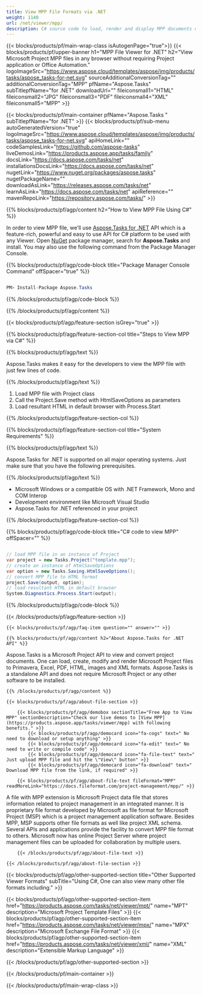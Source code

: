 ```yaml
---
title: View MPP File Formats via .NET 
weight: 1140
url: /net/viewer/mpp/ 
description: C# source code to load, render and display MPP documents on .NET Framework, Mono and COM Interop.
---
```


{{< blocks/products/pf/main-wrap-class isAutogenPage="true">}}
{{< blocks/products/pf/upper-banner h1="MPP File Viewer for .NET" h2="View Microsoft Project MPP files in any browser without requiring Project application or Office Automation." logoImageSrc="https://www.aspose.cloud/templates/aspose/img/products/tasks/aspose_tasks-for-net.svg" sourceAdditionalConversionTag="" additionalConversionTag="MPP" pfName="Aspose.Tasks" subTitlepfName="for .NET" downloadUrl="" fileiconsmall1="HTML" fileiconsmall2="JPG" fileiconsmall3="PDF" fileiconsmall4="XML" fileiconsmall5="MPP" >}}

{{< blocks/products/pf/main-container pfName="Aspose.Tasks " subTitlepfName="for .NET" >}}
{{< blocks/products/pf/sub-menu autoGeneratedVersion="true" logoImageSrc="https://www.aspose.cloud/templates/aspose/img/products/tasks/aspose_tasks-for-net.svg" apiHomeLink="" codeSamplesLink="https://github.com/aspose-tasks" liveDemosLink="https://products.aspose.app/tasks/family" docsLink="https://docs.aspose.com/tasks/net" installationsDocsLink="https://docs.aspose.com/tasks/net" nugetLink="https://www.nuget.org/packages/aspose.tasks" nugetPackageName="" downloadAsLink="https://releases.aspose.com/tasks/net" learnAsLink="https://docs.aspose.com/tasks/net" apiReference="" mavenRepoLink="https://repository.aspose.com/tasks/" >}}

{{% blocks/products/pf/agp/content h2="How to View MPP File Using C#" %}}

 In order to view MPP file, we’ll use
 [Aspose.Tasks for .NET](https://products.aspose.com/tasks/net) 
 API which is a feature-rich, powerful and easy to use API for C# platform to be used with any Viewer. Open
 [NuGet](https://www.nuget.org/packages/aspose.tasks) 
 package manager, search for
 **Aspose.Tasks** 
 and install. You may also use the following command from the Package Manager Console.

{{% blocks/products/pf/agp/code-block title="Package Manager Console Command" offSpacer="true" %}}

```cs

PM> Install-Package Aspose.Tasks

```

{{% /blocks/products/pf/agp/code-block %}}

{{% /blocks/products/pf/agp/content %}}

{{< blocks/products/pf/agp/feature-section isGrey="true" >}}

{{% blocks/products/pf/agp/feature-section-col title="Steps to View MPP via C#" %}}

{{% blocks/products/pf/agp/text %}}

 Aspose.Tasks makes it easy for the developers to view the MPP file with just few lines of code.

{{% /blocks/products/pf/agp/text %}}

1.  Load MPP file with Project class
1.  Call the Project.Save method with HtmlSaveOptions as parameters
1.  Load resultant HTML in default browser with Process.Start

{{% /blocks/products/pf/agp/feature-section-col %}}

{{% blocks/products/pf/agp/feature-section-col title="System Requirements" %}}

{{% blocks/products/pf/agp/text %}}

 Aspose.Tasks for .NET is supported on all major operating systems. Just make sure that you have the following prerequisites.

{{% /blocks/products/pf/agp/text %}}

-  Microsoft Windows or a compatible OS with .NET Framework, Mono and COM Interop
-  Development environment like Microsoft Visual Studio
-  Aspose.Tasks for .NET referenced in your project

{{% /blocks/products/pf/agp/feature-section-col %}}

{{% blocks/products/pf/agp/code-block title="C# code to view MPP" offSpacer="" %}}

```cs

// load MPP file in an instance of Project
var project = new Tasks.Project("template.mpp");
// create an instance of HtmlSaveOptions
var option = new Tasks.Saving.HtmlSaveOptions();
// convert MPP file to HTML format
project.Save(output, option);
// load resultant HTML in default browser
System.Diagnostics.Process.Start(output);

```

{{% /blocks/products/pf/agp/code-block %}}

{{< /blocks/products/pf/agp/feature-section >}}

    {{< blocks/products/pf/agp/faq-item question="" answer="" >}}
 

<!-- aboutfile Starts -->

    {{% blocks/products/pf/agp/content h2="About Aspose.Tasks for .NET API" %}}

 Aspose.Tasks is a Microsoft Project API to view and convert project documents. One can load, create, modify and render Microsoft Project files to Primavera, Excel, PDF, HTML, images and XML formats. Aspose.Tasks is a standalone API and does not require Microsoft Project or any other software to be installed.  



    {{% /blocks/products/pf/agp/content %}}

    {{< blocks/products/pf/agp/about-file-section >}}

        {{< blocks/products/pf/agp/demobox sectionTitle="Free App to View MPP" sectionDescription="Check our live demos to [View MPP](https://products.aspose.app/tasks/viewer/mpp) with following benefits." >}}
            {{< blocks/products/pf/agp/democard icon="fa-cogs" text=" No need to download or setup anything" >}}
            {{< blocks/products/pf/agp/democard icon="fa-edit" text=" No need to write or compile code" >}}
            {{< blocks/products/pf/agp/democard icon="fa-file-text" text=" Just upload MPP file and hit the \"View\" button" >}}
            {{< blocks/products/pf/agp/democard icon="fa-download" text=" Download MPP file from the link, if required" >}}

        {{< blocks/products/pf/agp/about-file-text fileFormat="MPP" readMoreLink="https://docs.fileformat.com/project-management/mpp/" >}}
A file with MPP extension is Microsoft Project data file that stores information related to project management in an integrated manner. It is proprietary file format developed by Microsoft as file format for Microsoft Project (MSP) which is a project management application software. Besides MPP, MSP supports other file formats as well like project XML schema. Several APIs and applications provide the facility to convert MPP file format to others. Microsoft now has online Project Server where project management files can be uploaded for collaboration by multiple users.

        {{< /blocks/products/pf/agp/about-file-text >}}

    {{< /blocks/products/pf/agp/about-file-section >}}

<!-- aboutfile Ends -->

{{< blocks/products/pf/agp/other-supported-section title="Other Supported Viewer Formats" subTitle="Using C#, One can also view many other file formats including." >}}

{{< blocks/products/pf/agp/other-supported-section-item href="https://products.aspose.com/tasks/net/viewer/mpt/" name="MPT" description="Microsoft Project Template Files" >}}
{{< blocks/products/pf/agp/other-supported-section-item href="https://products.aspose.com/tasks/net/viewer/mpx/" name="MPX" description="Microsoft Exchange File Format" >}}
{{< blocks/products/pf/agp/other-supported-section-item href="https://products.aspose.com/tasks/net/viewer/xml/" name="XML" description="Extensible Markup Language" >}}

{{< /blocks/products/pf/agp/other-supported-section >}}

{{< /blocks/products/pf/main-container >}}
    
{{< /blocks/products/pf/main-wrap-class >}}